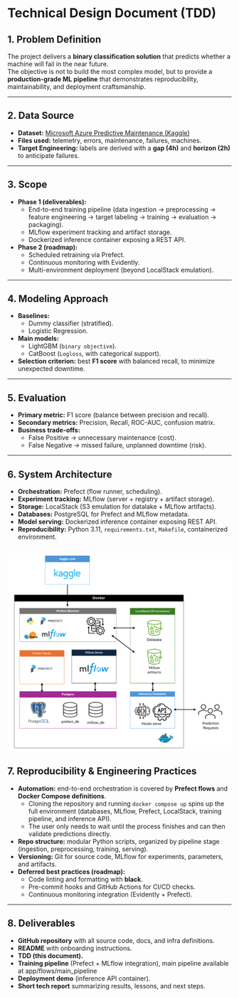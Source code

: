 # Technical Design Document (TDD)

## 1. Problem Definition
The project delivers a **binary classification solution** that predicts whether a machine will fail in the near future.  
The objective is not to build the most complex model, but to provide a **production-grade ML pipeline** that demonstrates reproducibility, maintainability, and deployment craftsmanship.

---

## 2. Data Source
- **Dataset:** [Microsoft Azure Predictive Maintenance (Kaggle)](https://www.kaggle.com/datasets/arnabbiswas1/microsoft-azure-predictive-maintenance/data)  
- **Files used:** telemetry, errors, maintenance, failures, machines.  
- **Target Engineering:** labels are derived with a **gap (4h)** and **horizon (2h)** to anticipate failures.

---

## 3. Scope
- **Phase 1 (deliverables):**
  - End-to-end training pipeline (data ingestion → preprocessing → feature engineering → target labeling → training → evaluation → packaging).
  - MLflow experiment tracking and artifact storage.
  - Dockerized inference container exposing a REST API.
- **Phase 2 (roadmap):**
  - Scheduled retraining via Prefect.
  - Continuous monitoring with Evidently.
  - Multi-environment deployment (beyond LocalStack emulation).

---

## 4. Modeling Approach
- **Baselines:**
  - Dummy classifier (stratified).
  - Logistic Regression.
- **Main models:**
  - LightGBM (`binary objective`).
  - CatBoost (`Logloss`, with categorical support).
- **Selection criterion:** best **F1 score** with balanced recall, to minimize unexpected downtime.

---

## 5. Evaluation
- **Primary metric:** F1 score (balance between precision and recall).  
- **Secondary metrics:** Precision, Recall, ROC-AUC, confusion matrix.  
- **Business trade-offs:**  
  - False Positive → unnecessary maintenance (cost).  
  - False Negative → missed failure, unplanned downtime (risk).

---

## 6. System Architecture
- **Orchestration:** Prefect (flow runner, scheduling).  
- **Experiment tracking:** MLflow (server + registry + artifact storage).  
- **Storage:** LocalStack (S3 emulation for datalake + MLflow artifacts).  
- **Databases:** PostgreSQL for Prefect and MLflow metadata.  
- **Model serving:** Dockerized inference container exposing REST API.  
- **Reproducibility:** Python 3.11, `requirements.txt`, `Makefile`, containerized environment.  

![System Architecture](architecture.png)
---

## 7. Reproducibility & Engineering Practices
- **Automation:** end-to-end orchestration is covered by **Prefect flows** and **Docker Compose definitions**.  
  - Cloning the repository and running `docker compose up` spins up the full environment (databases, MLflow, Prefect, LocalStack, training pipeline, and inference API).  
  - The user only needs to wait until the process finishes and can then validate predictions directly.  
- **Repo structure:** modular Python scripts, organized by pipeline stage (ingestion, preprocessing, training, serving).  
- **Versioning:** Git for source code, MLflow for experiments, parameters, and artifacts.  
- **Deferred best practices (roadmap):**  
  - Code linting and formatting with **black**.  
  - Pre-commit hooks and GitHub Actions for CI/CD checks.  
  - Continuous monitoring integration (Evidently + Prefect).

---

## 8. Deliverables
- **GitHub repository** with all source code, docs, and infra definitions.
- **README** with onboarding instructions.
- **TDD (this document).**
- **Training pipeline** (Prefect + MLflow integration), main pipeline available at app/flows/main_pipeline
- **Deployment demo** (inference API container).
- **Short tech report** summarizing results, lessons, and next steps.
